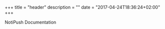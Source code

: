 +++
title = "header"
description = ""
date = "2017-04-24T18:36:24+02:00"
+++

NotiPush Documentation 